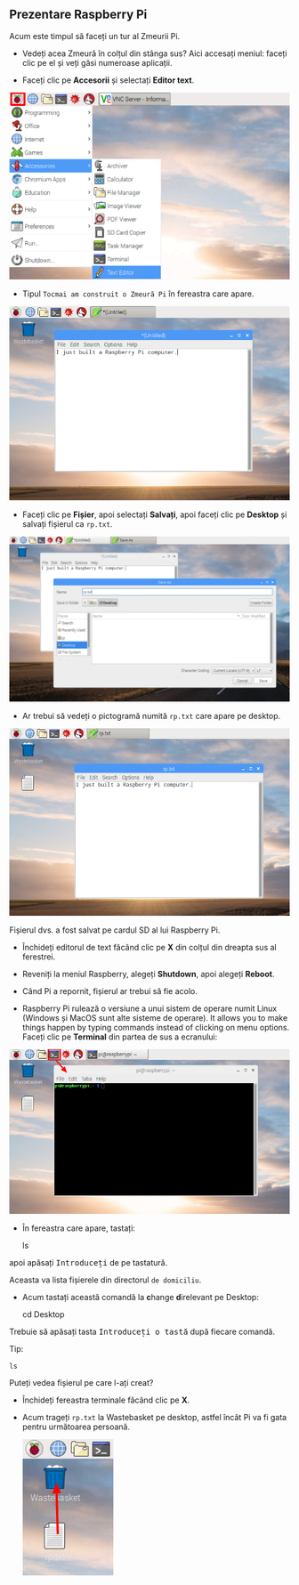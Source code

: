 ## Prezentare Raspberry Pi

Acum este timpul să faceți un tur al Zmeurii Pi.

+ Vedeți acea Zmeură în colțul din stânga sus? Aici accesați meniul: faceți clic pe el și veți găsi numeroase aplicații.

+ Faceți clic pe **Accesorii** și selectați **Editor text**.

![captură de ecran](images/pi-accessories.png)

+ Tipul `Tocmai am construit o Zmeură Pi` în fereastra care apare.

![captură de ecran](images/pi-text-editor.png)

+ Faceți clic pe **Fișier**, apoi selectați **Salvați**, apoi faceți clic pe **Desktop** și salvați fișierul ca `rp.txt`.

![captură de ecran](images/pi-save.png)

+ Ar trebui să vedeți o pictogramă numită `rp.txt` care apare pe desktop.

![captură de ecran](images/pi-saved.png)

Fișierul dvs. a fost salvat pe cardul SD al lui Raspberry Pi.

+ Închideți editorul de text făcând clic pe **X** din colțul din dreapta sus al ferestrei.

+ Reveniți la meniul Raspberry, alegeți **Shutdown**, apoi alegeți **Reboot**.

+ Când Pi a repornit, fișierul ar trebui să fie acolo.

+ Raspberry Pi rulează o versiune a unui sistem de operare numit Linux (Windows și MacOS sunt alte sisteme de operare). It allows you to make things happen by typing commands instead of clicking on menu options. Faceți clic pe **Terminal** din partea de sus a ecranului:

![captură de ecran](images/pi-command-prompt.png)

+ În fereastra care apare, tastați:

    ls
    

apoi apăsați <kbd>Introduceți</kbd> de pe tastatură.

Aceasta va lista fișierele din directorul `de domiciliu`.

+ Acum tastați această comandă la **c**hange **d**irelevant pe Desktop:

    cd Desktop
    

Trebuie să apăsați tasta <kbd>Introduceți o tastă</kbd> după fiecare comandă.

Tip:

    ls
    

Puteți vedea fișierul pe care l-ați creat?

+ Închideți fereastra terminale făcând clic pe **X**.

+ Acum trageți `rp.txt` la Wastebasket pe desktop, astfel încât Pi va fi gata pentru următoarea persoană.
    
    ![captură de ecran](images/pi-waste.png)